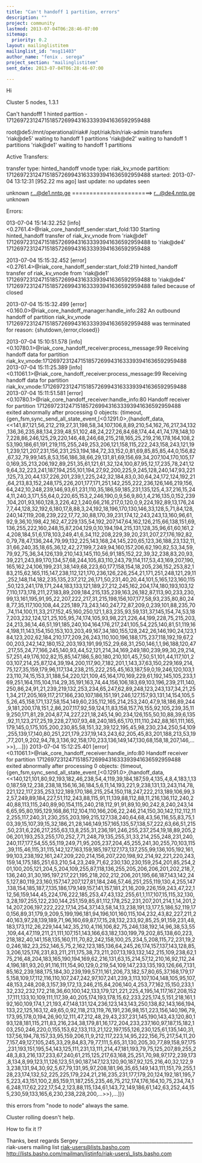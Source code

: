 ```yaml
---
title: "Can't handoff 1 partition, errors"
description: ""
project: community
lastmod: 2013-07-04T06:28:46-07:00
sitemap:
  priority: 0.2
layout: mailinglistitem
mailinglist_id: "msg11403"
author_name: "fenix . serega"
project_section: "mailinglistitem"
sent_date: 2013-07-04T06:28:46-07:00

---
```



Hi

Cluster 5 nodes, 1.3.1

Can't handofff 1 hinted parttion -
17126972312471518572699431633393941636592959488

root@de5:/mnt/operational/riak# /opt/riak/bin/riak-admin transfers
'riak@de5' waiting to handoff 1 partitions
'riak@de2' waiting to handoff 1 partitions
'riak@de1' waiting to handoff 1 partitions

Active Transfers:

transfer type: hinted\_handoff
vnode type: riak\_kv\_vnode
partition: 17126972312471518572699431633393941636592959488
started: 2013-07-04 13:12:31 [952.22 ms ago]
last update: no updates seen

 unknown
r...@de1.nntp.ge =======================> r...@de4.nntp.ge
 unknown



Errors:

013-07-04 15:14:32.252 [info]
<0.2761.4>@riak\_core\_handoff\_sender:start\_fold:130 Starting hinted\_handoff
transfer of riak\_kv\_vnode from 'riak@de1'
17126972312471518572699431633393941636592959488 to 'riak@de4'
17126972312471518572699431633393941636592959488

2013-07-04 15:15:32.452 [error]
<0.2761.4>@riak\_core\_handoff\_sender:start\_fold:219 hinted\_handoff transfer
of riak\_kv\_vnode from 'riak@de1'
17126972312471518572699431633393941636592959488 to 'riak@de4'
17126972312471518572699431633393941636592959488 failed because of closed

2013-07-04 15:15:32.499 [error]
<0.160.0>@riak\_core\_handoff\_manager:handle\_info:282 An outbound handoff of
partition riak\_kv\_vnode 17126972312471518572699431633393941636592959488 was
terminated for reason: {shutdown,{error,closed}}


2013-07-04 15:10:51.578 [info]
<0.10780.1>@riak\_core\_handoff\_receiver:process\_message:99 Receiving handoff
data for partition
riak\_kv\_vnode:17126972312471518572699431633393941636592959488
2013-07-04 15:11:25.389 [info]
<0.11061.1>@riak\_core\_handoff\_receiver:process\_message:99 Receiving handoff
data for partition
riak\_kv\_vnode:17126972312471518572699431633393941636592959488
2013-07-04 15:11:51.581 [error]
<0.10780.1>@riak\_core\_handoff\_receiver:handle\_info:80 Handoff receiver for
partition 17126972312471518572699431633393941636592959488 exited abnormally
after processing 0 objects:
{timeout,{gen\_fsm,sync\_send\_all\_state\_event,[<0.1291.0>,{handoff\_data,<<141,87,121,56,212,219,27,31,198,58,34,107,106,8,89,210,54,162,76,217,34,132,136,36,235,88,134,239,48,51,102,48,24,227,26,84,68,174,44,41,74,178,148,107,228,86,246,125,29,220,146,48,246,68,215,218,165,25,219,216,178,164,108,253,190,186,61,191,219,115,255,249,253,206,121,158,115,222,243,158,243,121,191,239,121,207,231,156,231,253,194,184,72,33,152,0,81,69,85,85,85,44,0,156,82,67,32,79,99,145,8,53,156,186,38,66,29,131,81,69,156,69,34,207,104,170,105,170,169,35,213,206,192,89,251,35,61,121,61,32,124,100,87,95,12,17,235,78,241,129,64,32,223,241,187,194,255,101,194,27,92,200,225,9,245,128,240,147,93,221,125,73,20,44,137,226,201,239,1,225,242,32,184,83,0,30,64,24,172,124,192,21,64,213,83,152,248,175,226,201,177,171,251,142,255,222,236,126,146,219,156,64,242,10,248,239,146,93,61,231,110,35,186,59,185,231,135,125,4,37,216,15,244,11,240,3,171,55,64,0,220,65,153,2,246,190,0,9,56,9,80,1,4,216,135,0,152,239,104,201,93,160,128,3,226,42,1,240,66,216,217,0,120,0,9,224,192,89,13,176,247,7,44,128,32,192,6,180,17,8,88,3,24,192,18,196,170,130,146,33,128,5,71,84,128,240,147,119,208,239,222,17,72,30,88,170,39,231,174,12,243,243,13,160,96,61,92,9,36,10,198,42,162,47,229,135,54,192,207,147,64,162,126,215,66,138,151,69,136,255,222,160,248,15,87,204,129,0,10,194,194,215,131,128,35,96,61,60,161,24,208,184,51,6,178,103,249,41,6,34,112,208,229,39,20,231,207,27,176,192,82,0,79,78,47,136,244,79,99,132,225,143,168,24,145,220,65,123,36,188,23,132,11,31,66,240,35,18,65,36,12,42,27,199,7,249,94,160,157,206,62,190,82,53,34,59,79,92,75,36,34,126,139,210,143,145,110,56,91,185,152,22,39,32,238,83,20,93,39,221,243,89,170,134,57,68,244,105,83,110,243,79,114,117,53,43,169,207,190,165,162,24,106,199,231,38,149,68,223,60,177,158,154,18,205,236,152,253,82,183,215,62,165,115,147,238,112,121,170,236,126,226,254,21,171,251,248,121,29,11,252,148,114,182,235,135,237,212,26,171,50,231,40,20,44,101,5,165,123,160,115,50,123,241,178,171,244,183,133,121,189,27,212,245,162,204,174,180,193,103,127,110,173,178,211,27,183,89,209,184,215,135,239,163,26,182,87,113,90,233,230,99,13,161,195,91,95,22,207,222,217,31,215,198,156,107,177,58,93,235,80,80,248,77,35,117,100,108,44,225,189,73,243,140,247,72,87,209,0,239,101,88,235,70,74,114,100,11,33,217,152,45,160,250,121,1,83,235,93,59,131,37,145,154,74,53,187,203,232,124,121,25,105,95,74,174,105,93,98,221,226,44,199,228,75,215,203,24,213,36,14,46,51,191,185,240,104,164,176,217,241,105,54,225,140,81,51,119,164,198,11,143,154,150,153,103,203,49,167,34,180,155,128,242,26,146,190,24,123,184,123,202,62,184,210,177,209,26,243,110,100,196,188,175,237,118,192,19,67,200,203,242,142,180,152,203,193,191,99,152,29,68,31,250,146,1,1,96,188,120,47,217,55,24,77,166,245,140,93,44,52,121,214,34,169,249,180,239,99,30,29,214,57,251,49,176,102,82,15,85,147,186,5,80,180,210,101,45,7,50,51,101,44,117,101,203,107,214,25,87,124,39,194,200,117,90,7,182,201,1,143,37,63,150,229,169,214,75,127,35,159,179,96,117,134,238,215,222,255,45,163,187,59,0,19,246,120,103,123,110,74,15,153,31,188,54,220,121,109,45,164,170,169,229,61,192,145,105,233,169,251,164,115,104,114,29,35,191,163,74,44,156,106,183,69,103,196,239,211,140,250,86,24,91,21,239,219,132,253,234,65,247,62,89,248,123,243,137,34,21,251,34,217,205,169,117,217,166,230,107,186,151,191,246,127,157,93,131,14,154,105,55,26,45,158,171,137,58,154,149,60,235,112,165,214,253,240,47,9,18,186,89,244,9,181,200,178,151,2,86,207,117,92,59,124,11,83,158,157,76,155,92,105,239,35,119,250,171,81,29,204,87,74,227,221,18,245,14,90,234,126,155,50,10,88,39,6,135,92,11,123,217,25,19,228,27,107,93,48,240,185,65,170,111,110,242,88,161,111,165,179,145,0,175,105,200,230,85,58,151,32,39,122,195,45,98,230,234,250,54,109,255,139,17,140,80,251,221,179,237,19,143,243,62,205,45,83,201,188,213,53,19,77,201,9,202,94,78,3,136,92,158,170,233,136,149,147,130,68,158,18,207,146,...>>},...]}}
2013-07-04 15:12:25.401 [error]
<0.11061.1>@riak\_core\_handoff\_receiver:handle\_info:80 Handoff receiver for
partition 17126972312471518572699431633393941636592959488 exited abnormally
after processing 0 objects:
{timeout,{gen\_fsm,sync\_send\_all\_state\_event,[<0.1291.0>,{handoff\_data,<<140,121,101,80,92,193,182,46,238,54,4,119,39,184,187,59,4,135,4,8,4,183,1,130,187,59,12,238,238,18,156,16,36,184,5,6,11,14,193,221,9,238,131,13,243,114,78,221,122,117,235,253,122,189,170,186,215,254,150,118,247,222,213,189,106,99,32,57,249,89,184,227,51,112,243,88,115,91,11,139,88,112,88,11,216,136,112,240,240,88,113,115,240,89,90,154,115,240,218,112,91,91,89,10,90,242,8,240,243,146,65,95,80,195,129,168,86,112,104,110,166,206,22,246,214,150,30,142,112,112,112,255,117,240,31,230,255,203,199,215,127,138,240,64,68,43,56,116,55,83,75,103,39,15,107,39,15,32,186,21,28,146,149,157,165,135,57,138,57,222,63,66,51,215,50,231,6,226,217,255,63,13,8,255,31,236,191,246,255,237,254,19,18,89,205,206,201,193,253,255,170,252,7,71,248,79,135,255,31,33,214,255,248,231,240,240,117,177,54,55,55,119,249,71,95,205,237,204,45,255,241,30,255,70,103,115,39,115,46,115,31,115,142,127,163,159,185,197,127,173,137,255,99,136,105,192,161,99,103,238,192,161,247,209,220,214,156,207,220,198,92,214,92,221,220,243,159,14,175,185,251,63,210,54,23,249,71,62,230,130,230,159,254,201,85,254,201,100,205,121,204,5,204,109,255,87,118,136,255,205,206,206,201,202,218,7,136,240,31,30,195,197,217,221,195,218,202,212,206,201,195,66,187,143,142,245,127,80,119,23,160,157,147,207,127,81,184,246,57,46,251,255,119,130,4,255,147,138,154,185,187,7,135,186,179,149,157,141,157,181,21,16,209,226,159,243,47,22,112,56,159,144,45,224,176,222,185,253,47,43,132,255,61,1,117,107,15,115,32,130,3,28,197,255,122,230,144,251,159,85,81,112,178,252,231,207,201,214,1,14,201,214,207,206,197,222,222,17,14,254,37,143,58,14,13,238,191,13,177,5,186,52,119,170,156,89,31,179,9,209,5,199,196,181,94,196,101,160,115,104,232,43,82,227,211,240,163,97,28,139,189,71,96,160,69,87,17,15,28,132,233,92,85,25,91,159,231,48,183,173,112,26,229,144,142,35,210,4,116,106,82,75,246,138,192,14,96,38,53,55,109,44,47,119,211,21,111,107,151,143,166,63,182,130,199,79,202,85,138,60,223,218,182,40,141,158,135,160,111,70,82,242,158,100,25,234,5,208,115,72,231,19,20,246,182,23,252,146,5,75,2,162,123,185,136,64,245,26,174,157,137,143,128,85,3,206,125,176,231,83,211,211,175,38,73,211,207,13,193,132,142,215,109,238,62,175,216,48,204,183,165,190,194,169,62,216,131,63,15,214,57,12,210,16,92,112,244,196,181,93,20,91,116,111,154,90,129,0,219,54,109,147,233,135,193,126,66,7,131,85,162,239,188,175,184,30,239,199,57,11,161,206,73,182,57,80,65,37,168,179,175,158,109,17,112,116,110,107,247,242,97,107,241,239,3,113,107,104,148,105,95,107,48,153,248,208,3,157,39,172,13,246,215,84,206,140,4,253,77,162,15,150,233,132,232,232,172,218,36,60,100,142,133,179,121,221,225,4,195,14,117,167,208,152,17,111,133,10,109,111,117,39,40,205,174,193,178,15,62,233,225,174,5,151,218,161,192,160,109,174,1,21,193,47,148,131,124,236,123,143,143,250,138,82,143,166,194,133,22,125,163,12,49,65,0,92,118,213,119,76,191,236,98,151,223,156,140,196,79,173,95,178,0,194,26,90,12,111,47,212,48,29,43,237,231,145,190,143,43,120,80,193,128,181,115,211,83,216,234,38,179,81,16,172,204,233,237,160,97,187,15,182,103,250,246,220,0,155,153,62,133,113,21,122,197,155,126,230,125,61,135,140,31,137,56,194,78,157,33,95,159,206,11,9,212,117,223,14,95,222,156,75,217,54,11,207,157,49,127,105,245,33,29,84,83,79,77,111,5,65,31,130,205,30,77,89,158,97,175,231,193,151,195,54,143,125,111,231,13,111,214,47,181,193,79,75,125,207,89,255,248,3,83,216,137,233,67,240,61,215,125,217,63,168,25,251,70,98,97,172,239,173,8,134,8,99,123,11,126,123,51,90,187,147,123,120,90,187,92,125,216,40,32,122,93,238,131,94,30,92,5,67,79,131,95,97,208,181,96,35,65,149,143,111,151,79,255,128,23,174,132,52,225,225,179,224,21,216,235,231,177,179,20,124,192,181,195,75,223,43,151,100,2,85,159,11,187,255,235,46,75,212,174,176,164,10,75,234,74,16,248,117,62,222,17,54,2,123,88,115,134,61,143,72,149,186,61,142,63,252,44,155,230,59,133,165,6,230,238,228,200,...>>},...]}}


this errors from "node to node" always the same.

Cluster rolling doesn't help.


How to fix it !?


Thanks, best regards
Sergey
\_\_\_\_\_\_\_\_\_\_\_\_\_\_\_\_\_\_\_\_\_\_\_\_\_\_\_\_\_\_\_\_\_\_\_\_\_\_\_\_\_\_\_\_\_\_\_
riak-users mailing list
riak-users@lists.basho.com
http://lists.basho.com/mailman/listinfo/riak-users\_lists.basho.com

